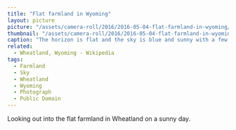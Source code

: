 ```yaml
---
title: "Flat farmland in Wyoming"
layout: picture
picture: "/assets/camera-roll/2016/2016-05-04-flat-farmland-in-wyoming/2016-05-04-flat-farmland-in-wyoming.jpg"
thumbnail: "/assets/camera-roll/2016/2016-05-04-flat-farmland-in-wyoming/2016-05-04-flat-farmland-in-wyoming-thumbnail.jpg"
caption: "The horizon is flat and the sky is blue and sunny with a few clouds. Old farm equipment is scattered around patches of wheat."
related:
  - Wheatland, Wyoming - Wikipedia
tags:
  - Farmland
  - Sky
  - Wheatland
  - Wyoming
  - Photograph
  - Public Domain
---
```

Looking out into the flat farmland in Wheatland on a sunny day.
